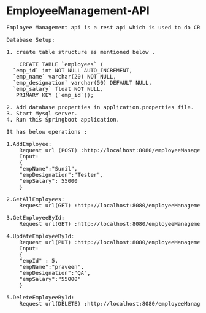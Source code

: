 # EmployeeManagement-API
<pre>
Employee Management api is a rest api which is used to do CRUD operations on Employee.This application developed using SpringBoot,Mysql.

Database Setup:

1. create table structure as mentioned below .
    
    CREATE TABLE `employees` (
  `emp_id` int NOT NULL AUTO_INCREMENT,
  `emp_name` varchar(20) NOT NULL,
  `emp_designation` varchar(50) DEFAULT NULL,
  `emp_salary` float NOT NULL,
   PRIMARY KEY (`emp_id`));

2. Add database properties in application.properties file.
3. Start Mysql server.
4. Run this Springboot application.

It has below operations :

1.AddEmployee:
    Request url (POST) :http://localhost:8080/employeeManagement/addemployee
    Input:
    {
    "empName":"Sunil",
    "empDesignation":"Tester",
    "empSalary": 55000
    }

2.GetAllEmployees:
    Request url(GET) :http://localhost:8080/employeeManagement/allemployees

3.GetEmployeeById:
    Request url(GET) :http://localhost:8080/employeeManagement/getemployee/{id}

4.UpdateEmployeeById:
    Request url(PUT) :http://localhost:8080/employeeManagement/updateemployee
    Input:
    {
    "empId" : 5,
    "empName":"praveen",
    "empDesignation":"QA",
    "empSalary":"55000"
    }

5.DeleteEmployeeById:
    Request url(DELETE) :http://localhost:8080/employeeManagement/deleteemployee/{id}
</pre>
